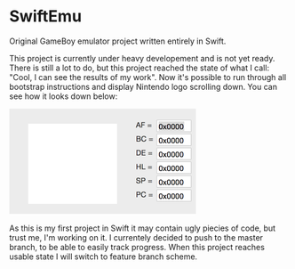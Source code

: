 # SwiftEmu
Original GameBoy emulator project written entirely in Swift. 
 

This project is currently under heavy developement and is not yet ready. There is still a lot to do, but this project reached the state of what I call: "Cool, I can see the results of my work". Now it's possible to run through all bootstrap instructions and display Nintendo logo scrolling down. You can see how it looks down below:

![](emu-ppu-test.gif)

As this is my first project in Swift it may contain ugly piecies of code, but trust me, I'm working on it.
I currentely decided to push to the master branch, to be able to easily track progress. When this project reaches usable state I will switch to feature branch scheme.
